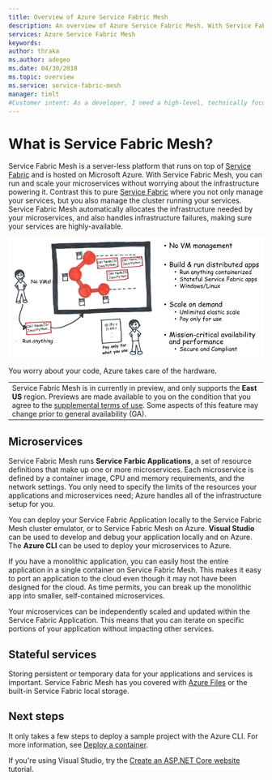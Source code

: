 ```yaml
---
title: Overview of Azure Service Fabric Mesh
description: An overview of Azure Service Fabric Mesh. With Service Fabric Mesh, you can deploy and scale your application without worrying about the infrastructure needs of your application.
services: Azure Service Fabric Mesh
keywords: 
author: thraka
ms.author: adegeo
ms.date: 04/30/2018
ms.topic: overview
ms.service: service-fabric-mesh
manager: timlt
#Customer intent: As a developer, I need a high-level, technically focused understanding of Service Fabric Mesh, so I can determine if it's something that I (or my company) want to use.
---
```


<!--
----------
- ?Call out in an H2 about multi-tenency 
----------- 
-->

# What is Service Fabric Mesh?

Service Fabric Mesh is a server-less platform that runs on top of [Service Fabric][service-fabric-overview] and is hosted on Microsoft Azure. With Service Fabric Mesh, you can run and scale your microservices without worrying about the infrastructure powering it. Contrast this to pure [Service Fabric][service-fabric-overview] where you not only manage your services, but you also manage the cluster running your services. Service Fabric Mesh automatically allocates the infrastructure needed by your microservices, and also handles infrastructure failures, making sure your services are highly-available.

![Diagram of Service Fabric Mesh for Azure](./media/service-fabric-mesh-overview/diagram.png)

You worry about your code, Azure takes care of the hardware.

|     |
| --- |
| Service Fabric Mesh is in currently in preview, and only supports the **East US** region. Previews are made available to you on the condition that you agree to the [supplemental terms of use](https://azure.microsoft.com/support/legal/preview-supplemental-terms/). Some aspects of this feature may change prior to general availability (GA). |

## Microservices

Service Fabric Mesh runs **Service Farbic Applications**, a set of resource definitions that make up one or more microservices. Each microservice is defined by a container image, CPU and memory requirements, and the network settings. You only need to specify the limits of the resources your applications and microservices need; Azure handles all of the infrastructure setup for you.

You can deploy your Service Fabric Application locally to the Service Fabric Mesh cluster emulator, or to Service Fabric Mesh on Azure. **Visual Studio** can be used to develop and debug your application locally and on Azure. The **Azure CLI** can be used to deploy your microservices to Azure.

If you have a monolithic application, you can easily host the entire application in a single container on Service Fabric Mesh. This makes it easy to port an application to the cloud even though it may not have been designed for the cloud. As time permits, you can break up the monolithic app into smaller, self-contained microservices. 

Your microservices can be independently scaled and updated within the Service Fabric Application. This means that you can iterate on specific portions of your application without impacting other services.

## Stateful services

Storing persistent or temporary data for your applications and services is important. Service Fabric Mesh has you covered with [Azure Files](/storage/files/storage-files-introduction) or the built-in Service Fabric local storage. 

<!-- THIS IS NOT YET AVAILABLE ON NUGET
You can also take advantage of the Service Fabric runtime that Service Fabric Mesh runs on by adding reference to the Service Fabric Reliable Collections [NuGet package](xxxxxxxxxxx) to your code projects. For more information about reliable collections, see [Introduction to Reliable Collections](../service-fabric/service-fabric-reliable-services-reliable-collections.md).
-->

## Next steps

It only takes a few steps to deploy a sample project with the Azure CLI. For more information, see [Deploy a container](service-fabric-mesh-quickstart-deploy-container.md). 

If you're using Visual Studio, try the [Create an ASP.NET Core website](service-fabric-mesh-tutorial-deploy-dotnetcore.md) tutorial.



<!-- Links -->

[service-fabric-overview]: ../service-fabric/service-fabric-overview.md
